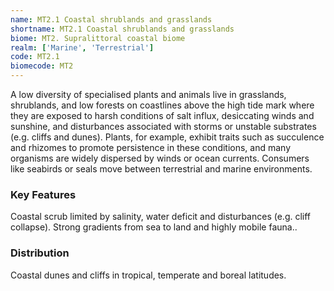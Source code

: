 ```yaml
---
name: MT2.1 Coastal shrublands and grasslands
shortname: MT2.1 Coastal shrublands and grasslands
biome: MT2. Supralittoral coastal biome
realm: ['Marine', 'Terrestrial']
code: MT2.1
biomecode: MT2
---
```


A low diversity of specialised plants and animals live in grasslands, shrublands, and low forests on coastlines above the high tide mark where they are exposed to harsh conditions of salt influx, desiccating winds and sunshine, and disturbances associated with storms or unstable substrates (e.g. cliffs and dunes). Plants, for example, exhibit traits such as succulence and rhizomes to promote persistence in these conditions, and many organisms are widely dispersed by winds or ocean currents. Consumers like seabirds or seals move between terrestrial and marine environments.

### Key Features

Coastal scrub limited by salinity, water deficit and disturbances (e.g. cliff collapse). Strong gradients from sea to land and highly mobile fauna..

### Distribution

Coastal dunes and cliffs in tropical, temperate and boreal latitudes.
